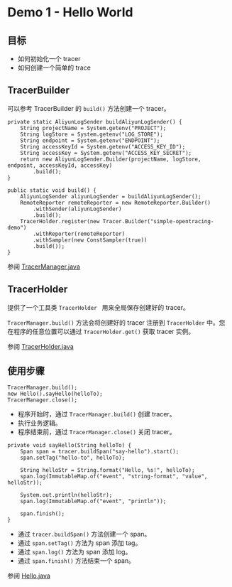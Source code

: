 # Demo 1 - Hello World

## 目标
* 如何初始化一个 tracer
* 如何创建一个简单的 trace

## TracerBuilder
可以参考 TracerBuilder 的 `build()` 方法创建一个 tracer。
```
private static AliyunLogSender buildAliyunLogSender() {
    String projectName = System.getenv("PROJECT");
    String logStore = System.getenv("LOG_STORE");
    String endpoint = System.getenv("ENDPOINT");
    String accessKeyId = System.getenv("ACCESS_KEY_ID");
    String accessKey = System.getenv("ACCESS_KEY_SECRET");
    return new AliyunLogSender.Builder(projectName, logStore, endpoint, accessKeyId, accessKey)
        .build();
}

public static void build() {
	AliyunLogSender aliyunLogSender = buildAliyunLogSender();
	RemoteReporter remoteReporter = new RemoteReporter.Builder()
	    .withSender(aliyunLogSender)
	    .build();
	TracerHolder.register(new Tracer.Builder("simple-opentracing-demo")
	    .withReporter(remoteReporter)
	    .withSampler(new ConstSampler(true))
	    .build());
}
```

参阅 [TracerManager.java](https://github.com/brucewu-fly/simple-opentracing-demo/blob/master/src/main/java/com/aliyun/opentracingdemo/TracerManager.java)

## TracerHolder
提供了一个工具类 `TracerHolder ` 用来全局保存创建好的 tracer。

`TracerManager.build()` 方法会将创建好的 tracer 注册到 `TracerHolder` 中。您在程序的任意位置可以通过 `TracerHolder.get()` 获取 tracer 实例。

参阅 [TracerHolder.java](https://github.com/brucewu-fly/simple-opentracing-demo/blob/master/src/main/java/com/aliyun/opentracingdemo/TracerHolder.java)

## 使用步骤
```
TracerManager.build();
new Hello().sayHello(helloTo);
TracerManager.close();
```
* 程序开始时，通过 `TracerManager.build()` 创建 tracer。
* 执行业务逻辑。
* 程序结束前，通过 `TracerManager.close()` 关闭 tracer。

```
private void sayHello(String helloTo) {
	Span span = tracer.buildSpan("say-hello").start();
	span.setTag("hello-to", helloTo);

	String helloStr = String.format("Hello, %s!", helloTo);
	span.log(ImmutableMap.of("event", "string-format", "value", helloStr));

	System.out.println(helloStr);
	span.log(ImmutableMap.of("event", "println"));

	span.finish();
}
```
* 通过 `tracer.buildSpan()` 方法创建一个 span。
* 通过 `span.setTag()` 方法为 span 添加 tag。
* 通过 `span.log()` 方法为 span 添加 log。
* 通过 `span.finish()` 方法结束一个 span。

参阅 [Hello.java](https://github.com/brucewu-fly/simple-opentracing-demo/blob/master/src/main/java/com/aliyun/opentracingdemo/demo1/Hello.java)